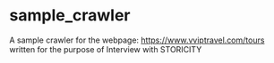 # sample_crawler
A sample crawler for the webpage: https://www.vviptravel.com/tours written for the purpose of Interview with STORICITY
